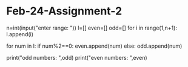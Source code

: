 # Feb-24-Assignment-2
n=int(input("enter range: "))
l=[]
even=[]
odd=[]
for i in range(1,n+1):
    l.append(i)   

for num in l:
    if num%2==0:
        even.append(num) 
    else:
        odd.append(num)

print("odd numbers: ",odd)
print("even numbers: ",even)
